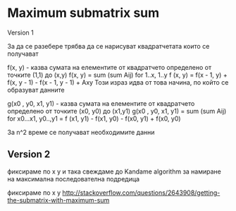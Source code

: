 Maximum submatrix sum
===

Version 1


За да се разебере трябва да се нарисуват квадратчетата които се получават

f(x, y) - казва сумата на елементите от квадратчето определено от точките (1,1) до (x,y)
f(x, y) = sum (sum Aij) for 1..x, 1..y
f (x, y) = f(x - 1, y) + f(x, y - 1) - f(x - 1, y - 1) + Axy
Този израз идва от това начина, по който се образуват данните

g(x0 , y0, x1, y1) - казва сумата на елементите от квадратчето определено от точките (x0, y0) до (x1,y1)
g(x0 , y0, x1, y1) = sum (sum Aij) for x0...x1, y0..,y1 = f (x1, y1) - f(x1, y0) - f(x0, y1) + f(x0, y0)

За n^2 време се получават необходимите данни

Version 2
---
фиксираме по x y и така свеждаме  до Kandame algorithm за намиране на максимална последователна подредица

фиксираме по x y
http://stackoverflow.com/questions/2643908/getting-the-submatrix-with-maximum-sum
